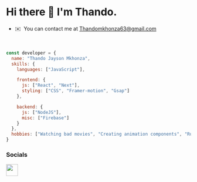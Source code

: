 Hi there 👋 I'm Thando.
======================================================================================================================================
* ✉️  You can contact me at [Thandomkhonza63@gmail.com](mailto:Thandomkhonza63@gmail.com)

<br>

```javascript
const developer = {
  name: "Thando Jayson Mkhonza",
  skills: {
    languages: ["JavaScript"],

    frontend: {
      js: ["React", "Next"],
      styling: ["CSS", "Framer-motion", "Gsap"]
    },

    backend: {
      js: ["NodeJS"],
      misc: ["Firebase"]
    }
  },
  hobbies: ["Watching bad movies", "Creating animation components", "Running"]
}
```
### Socials

<p align="left"> <a href="https://www.linkedin.com/in/thando-mkhonza-644453263/" target="_blank" rel="noreferrer"> <picture> <source media="(prefers-color-scheme: dark)" srcset="https://raw.githubusercontent.com/danielcranney/readme-generator/main/public/icons/socials/linkedin-dark.svg" /> <source media="(prefers-color-scheme: light)" srcset="https://raw.githubusercontent.com/danielcranney/readme-generator/main/public/icons/socials/linkedin.svg" /> <img src="https://raw.githubusercontent.com/danielcranney/readme-generator/main/public/icons/socials/linkedin.svg" width="32" height="32" /> </picture> </a></p>

